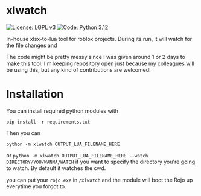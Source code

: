 # xlwatch

[![License: LGPL v3](https://img.shields.io/badge/License-LGPL_v2.1-blue.svg)](LICENSE.txt)
[![Code: Python 3.12](https://img.shields.io/badge/Code-Python_3.12-blue.svg)]()

In-house xlsx-to-lua tool for roblox projects. During its run, it will watch for the file changes and 

The code might be pretty messy since I was given around 1 or 2 days to make this tool. I'm keeping repository open just because my colleagues will be using this, but any kind of contributions are welcomed!

# Installation

You can install required python modules with

```
pip install -r requirements.txt
```

Then you can

```
python -m xlwatch OUTPUT_LUA_FILENAME_HERE
```

or `python -m xlwatch OUTPUT_LUA_FILENAME_HERE --watch DIRECTORY/YOU/WANNA/WATCH` if you want to specify the directory you're going to watch. By default it watches the cwd.

you can put your `rojo.exe` in `/xlwatch` and the module will boot the Rojo up everytime you forgot to.
